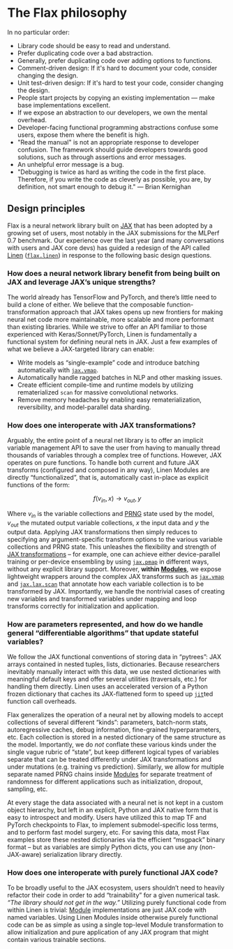 # The Flax philosophy

In no particular order:

* Library code should be easy to read and understand.
* Prefer duplicating code over a bad abstraction.
* Generally, prefer duplicating code over adding options to functions.
* Comment-driven design: If it's hard to document your code, consider
  changing the design.
* Unit test-driven design: If it's hard to test your code, consider
  changing the design.
* People start projects by copying an existing implementation — make
  base implementations excellent.
* If we expose an abstraction to our developers, we own the mental
  overhead.
* Developer-facing functional programming abstractions confuse some users,
  expose them where the benefit is high.
* "Read the manual" is not an appropriate response to developer confusion.
  The framework should guide developers
  towards good solutions, such as through assertions and error messages.
* An unhelpful error message is a bug.
* "Debugging is twice as hard as writing the code in the first
  place. Therefore, if you write the code as cleverly as possible, you
  are, by definition, not smart enough to debug it." — Brian Kernighan

## Design principles

Flax is a neural network library built on [JAX](https://jax.readthedocs.io) that has been adopted by a
growing set of users, most notably in the JAX submissions for the MLPerf
0.7 benchmark. Our experience over the last year (and many conversations
with users and JAX core devs) has guided a redesign of the API called
[Linen](https://github.com/google/flax/blob/main/flax/linen/README.md) ([`flax.linen`](https://flax.readthedocs.io/en/latest/api_reference/flax.linen.html)) in response to the following basic design questions.

### How does a neural network library benefit from being built on JAX and leverage JAX’s unique strengths?

The world already has TensorFlow and PyTorch, and there’s little need to
build a clone of either. We believe that the composable
function-transformation approach that JAX takes opens up new frontiers
for making neural net code more maintainable, more scalable and more
performant than existing libraries. While we strive to offer an API
familiar to those experienced with Keras/Sonnet/PyTorch, Linen is
fundamentally a functional system for defining neural nets in JAX. Just
a few examples of what we believe a JAX-targeted library can enable:

- Write models as “single-example” code and introduce batching
  automatically with [`jax.vmap`](https://jax.readthedocs.io/en/latest/_autosummary/jax.vmap.html).
- Automatically handle ragged batches in NLP and other masking issues.
- Create efficient compile-time and runtime models by utilizing
  rematerialized `scan` for massive convolutional networks.
- Remove memory headaches by enabling easy rematerialization,
  reversibility, and model-parallel data sharding.

### How does one interoperate with JAX transformations?

Arguably, the entire point of a neural net library is to offer an
implicit variable management API to save the user from having to
manually thread thousands of variables through a complex tree of
functions. However, JAX operates on pure functions. To handle both
current and future JAX transforms (configured and composed in any way),
Linen Modules are directly “functionalized”, that is, automatically cast
in-place as explicit functions of the form:

$$f \left( v_{in}, x \right) \rightarrow v_{out}, y$$

Where $v_{in}$ is the variable collections and [PRNG](https://jax.readthedocs.io/en/latest/jep/263-prng.html) state used by
the model, $v_{out}$ the mutated output variable collections,
$x$ the input data and $y$ the output data. Applying JAX
transformations then simply reduces to specifying any argument-specific
transform options to the various variable collections and PRNG state.
This unleashes the flexibility and strength of [JAX transformations](https://jax.readthedocs.io/en/latest/notebooks/quickstart.html) – for
example, one can achieve either device-parallel training or per-device
ensembling by using [`jax.pmap`](https://jax.readthedocs.io/en/latest/_autosummary/jax.pmap.html) in different ways, without any explicit
library support. Moreover, **within [Modules](https://flax.readthedocs.io/en/latest/api_reference/flax.linen.html#flax.linen.Module)**, we expose lightweight
wrappers around the complex JAX transforms such as [`jax.vmap`](https://jax.readthedocs.io/en/latest/_autosummary/jax.vmap.html) and [`jax.lax.scan`](https://jax.readthedocs.io/en/latest/_autosummary/jax.lax.scan.html)
that annotate how each variable collection is to be transformed by JAX.
Importantly, we handle the nontrivial cases of creating new variables
and transformed variables under mapping and loop transforms correctly
for initialization and application.

### How are parameters represented, and how do we handle general “differentiable algorithms” that update stateful variables?

We follow the JAX functional conventions of storing data in “pytrees”:
JAX arrays contained in nested tuples, lists, dictionaries. Because
researchers inevitably manually interact with this data, we use nested
dictionaries with meaningful default keys and offer several utilities
(traversals, etc.) for handling them directly. Linen uses an accelerated
version of a Python frozen dictionary that caches its JAX-flattened form
to speed up [`jit`](https://jax.readthedocs.io/en/latest/_autosummary/jax.jit.html)ted function call overheads.

Flax generalizes the operation of a neural net by allowing models to
accept collections of several different “kinds”: parameters, batch-norm
stats, autoregressive caches, debug information, fine-grained
hyperparameters, etc. Each collection is stored in a nested dictionary
of the same structure as the model. Importantly, we do *not* conflate
these various kinds under the single vague rubric of “state”, but keep
different logical types of variables separate that can be treated
differently under JAX transformations and under mutations (e.g. training
vs prediction). Similarly, we allow for multiple separate named PRNG
chains inside [Modules](https://flax.readthedocs.io/en/latest/api_reference/flax.linen.html#flax.linen.Module) for separate treatment of randomness for different
applications such as initialization, dropout, sampling, etc.

At every stage the data associated with a neural net is not kept in a
custom object hierarchy, but left in an explicit, Python and JAX native
form that is easy to introspect and modify. Users have utilized this to
map TF and PyTorch checkpoints to Flax, to implement submodel-specific
loss terms, and to perform fast model surgery, etc. For saving this
data, most Flax examples store these nested dictionaries via the
efficient “msgpack” binary format – but as variables are simply Python
dicts, you can use any (non-JAX-aware) serialization library directly.

### How does one interoperate with purely functional JAX code?

To be broadly useful to the JAX ecosystem, users shouldn’t need to
heavily refactor their code in order to add “trainability” for a given
numerical task. _“The library should not get in the way.”_ Utilizing
purely functional code from within Linen is trivial: [Module](https://flax.readthedocs.io/en/latest/api_reference/flax.linen.html#flax.linen.Module)
implementations are just JAX code with named variables. Using Linen
Modules inside otherwise purely functional code can be as simple as
using a single top-level Module transformation to allow initialization
and pure application of any JAX program that might contain various
trainable sections.

